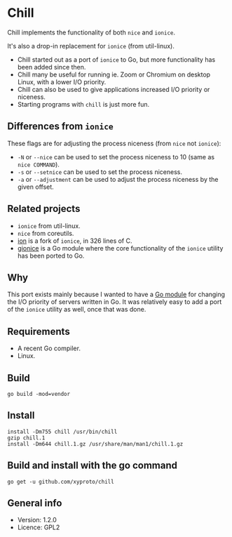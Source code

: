 # Chill

Chill implements the functionality of both `nice` and `ionice`.

It's also a drop-in replacement for `ionice` (from util-linux).

* Chill started out as a port of `ionice` to Go, but more functionality has been added since then.
* Chill many be useful for running ie. Zoom or Chromium on desktop Linux, with a lower I/O priority.
* Chill can also be used to give applications increased I/O priority or niceness.
* Starting programs with `chill` is just more fun.

## Differences from `ionice`

These flags are for adjusting the process niceness (from `nice` not `ionice`):

* `-N` or `--nice` can be used to set the process niceness to 10 (same as `nice COMMAND`).
* `-s` or `--setnice` can be used to set the process niceness.
* `-a` or `--adjustment` can be used to adjust the process niceness by the given offset.

## Related projects

* `ionice` from util-linux.
* `nice` from coreutils.
* [ion](https://github.com/xyproto/ion) is a fork of `ionice`, in 326 lines of C.
* [gionice](https://github.com/xyproto/gionice) is a Go module where the core functionality of the `ionice` utility has been ported to Go.

## Why

This port exists mainly because I wanted to have a [Go module](https://github.com/xyproto/gionice) for changing the I/O priority of servers written in Go. It was relatively easy to add a port of the `ionice` utility as well, once that was done.

## Requirements

* A recent Go compiler.
* Linux.

## Build

    go build -mod=vendor

## Install

    install -Dm755 chill /usr/bin/chill
    gzip chill.1
    install -Dm644 chill.1.gz /usr/share/man/man1/chill.1.gz

## Build and install with the go command

    go get -u github.com/xyproto/chill

## General info

* Version: 1.2.0
* Licence: GPL2
